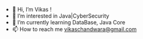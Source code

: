 - 👋 Hi, I’m Vikas !
- 👀 I’m interested in Java|CyberSecurity
- 🌱 I’m currently learning DataBase, Java Core
- 📫 How to reach me vikaschandwara@gmail.com

<!---
07-vikas/07-vikas is a ✨ special ✨ repository because its `README.md` (this file) appears on your GitHub profile.
You can click the Preview link to take a look at your changes.
--->
